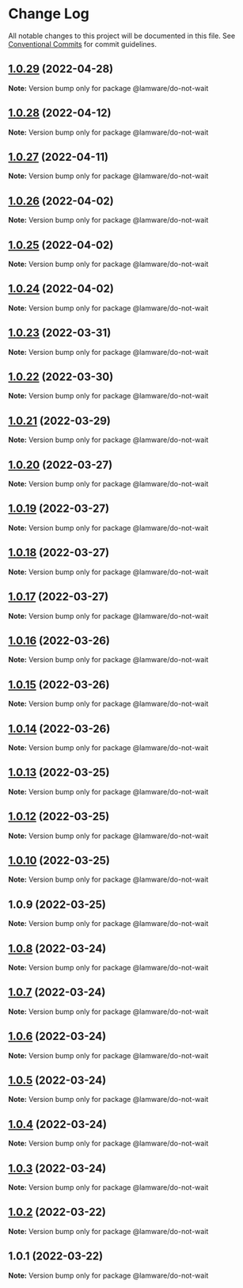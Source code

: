 # Change Log

All notable changes to this project will be documented in this file.
See [Conventional Commits](https://conventionalcommits.org) for commit guidelines.

## [1.0.29](https://github.com/evilkiwi/lamware/compare/@lamware/do-not-wait@1.0.28...@lamware/do-not-wait@1.0.29) (2022-04-28)

**Note:** Version bump only for package @lamware/do-not-wait





## [1.0.28](https://github.com/evilkiwi/lamware/compare/@lamware/do-not-wait@1.0.27...@lamware/do-not-wait@1.0.28) (2022-04-12)

**Note:** Version bump only for package @lamware/do-not-wait





## [1.0.27](https://github.com/evilkiwi/lamware/compare/@lamware/do-not-wait@1.0.26...@lamware/do-not-wait@1.0.27) (2022-04-11)

**Note:** Version bump only for package @lamware/do-not-wait





## [1.0.26](https://github.com/evilkiwi/lamware/compare/@lamware/do-not-wait@1.0.25...@lamware/do-not-wait@1.0.26) (2022-04-02)

**Note:** Version bump only for package @lamware/do-not-wait





## [1.0.25](https://github.com/evilkiwi/lamware/compare/@lamware/do-not-wait@1.0.24...@lamware/do-not-wait@1.0.25) (2022-04-02)

**Note:** Version bump only for package @lamware/do-not-wait





## [1.0.24](https://github.com/evilkiwi/lamware/compare/@lamware/do-not-wait@1.0.23...@lamware/do-not-wait@1.0.24) (2022-04-02)

**Note:** Version bump only for package @lamware/do-not-wait





## [1.0.23](https://github.com/evilkiwi/lamware/compare/@lamware/do-not-wait@1.0.22...@lamware/do-not-wait@1.0.23) (2022-03-31)

**Note:** Version bump only for package @lamware/do-not-wait





## [1.0.22](https://github.com/evilkiwi/lamware/compare/@lamware/do-not-wait@1.0.21...@lamware/do-not-wait@1.0.22) (2022-03-30)

**Note:** Version bump only for package @lamware/do-not-wait





## [1.0.21](https://github.com/evilkiwi/lamware/compare/@lamware/do-not-wait@1.0.20...@lamware/do-not-wait@1.0.21) (2022-03-29)

**Note:** Version bump only for package @lamware/do-not-wait





## [1.0.20](https://github.com/evilkiwi/lamware/compare/@lamware/do-not-wait@1.0.19...@lamware/do-not-wait@1.0.20) (2022-03-27)

**Note:** Version bump only for package @lamware/do-not-wait





## [1.0.19](https://github.com/evilkiwi/lamware/compare/@lamware/do-not-wait@1.0.18...@lamware/do-not-wait@1.0.19) (2022-03-27)

**Note:** Version bump only for package @lamware/do-not-wait





## [1.0.18](https://github.com/evilkiwi/lamware/compare/@lamware/do-not-wait@1.0.17...@lamware/do-not-wait@1.0.18) (2022-03-27)

**Note:** Version bump only for package @lamware/do-not-wait





## [1.0.17](https://github.com/evilkiwi/lamware/compare/@lamware/do-not-wait@1.0.16...@lamware/do-not-wait@1.0.17) (2022-03-27)

**Note:** Version bump only for package @lamware/do-not-wait





## [1.0.16](https://github.com/evilkiwi/lamware/compare/@lamware/do-not-wait@1.0.15...@lamware/do-not-wait@1.0.16) (2022-03-26)

**Note:** Version bump only for package @lamware/do-not-wait





## [1.0.15](https://github.com/evilkiwi/lamware/compare/@lamware/do-not-wait@1.0.14...@lamware/do-not-wait@1.0.15) (2022-03-26)

**Note:** Version bump only for package @lamware/do-not-wait





## [1.0.14](https://github.com/evilkiwi/lamware/compare/@lamware/do-not-wait@1.0.13...@lamware/do-not-wait@1.0.14) (2022-03-26)

**Note:** Version bump only for package @lamware/do-not-wait





## [1.0.13](https://github.com/evilkiwi/lamware/compare/@lamware/do-not-wait@1.0.12...@lamware/do-not-wait@1.0.13) (2022-03-25)

**Note:** Version bump only for package @lamware/do-not-wait





## [1.0.12](https://github.com/evilkiwi/lamware/compare/@lamware/do-not-wait@1.0.10...@lamware/do-not-wait@1.0.12) (2022-03-25)

**Note:** Version bump only for package @lamware/do-not-wait





## [1.0.10](https://github.com/evilkiwi/lamware/compare/@lamware/do-not-wait@1.0.9...@lamware/do-not-wait@1.0.10) (2022-03-25)

**Note:** Version bump only for package @lamware/do-not-wait





## 1.0.9 (2022-03-25)

**Note:** Version bump only for package @lamware/do-not-wait





## [1.0.8](https://github.com/evilkiwi/lamware/compare/@lamware/do-not-wait@1.0.7...@lamware/do-not-wait@1.0.8) (2022-03-24)

**Note:** Version bump only for package @lamware/do-not-wait





## [1.0.7](https://github.com/evilkiwi/lamware/compare/@lamware/do-not-wait@1.0.6...@lamware/do-not-wait@1.0.7) (2022-03-24)

**Note:** Version bump only for package @lamware/do-not-wait





## [1.0.6](https://github.com/evilkiwi/lamware/compare/@lamware/do-not-wait@1.0.5...@lamware/do-not-wait@1.0.6) (2022-03-24)

**Note:** Version bump only for package @lamware/do-not-wait





## [1.0.5](https://github.com/evilkiwi/lamware/compare/@lamware/do-not-wait@1.0.4...@lamware/do-not-wait@1.0.5) (2022-03-24)

**Note:** Version bump only for package @lamware/do-not-wait





## [1.0.4](https://github.com/evilkiwi/lamware/compare/@lamware/do-not-wait@1.0.3...@lamware/do-not-wait@1.0.4) (2022-03-24)

**Note:** Version bump only for package @lamware/do-not-wait





## [1.0.3](https://github.com/evilkiwi/lamware/compare/@lamware/do-not-wait@1.0.2...@lamware/do-not-wait@1.0.3) (2022-03-24)

**Note:** Version bump only for package @lamware/do-not-wait





## [1.0.2](https://github.com/evilkiwi/lamware/compare/@lamware/do-not-wait@1.0.1...@lamware/do-not-wait@1.0.2) (2022-03-22)

**Note:** Version bump only for package @lamware/do-not-wait





## 1.0.1 (2022-03-22)

**Note:** Version bump only for package @lamware/do-not-wait
